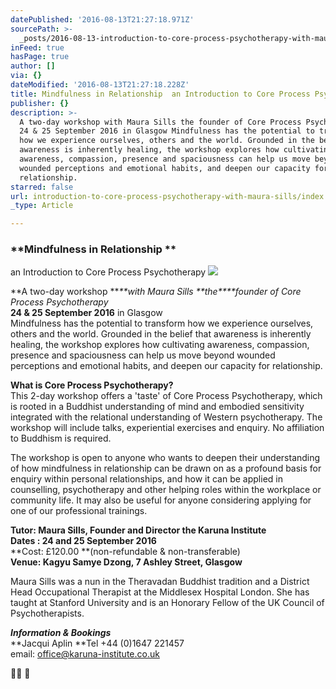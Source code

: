 ```yaml
---
datePublished: '2016-08-13T21:27:18.971Z'
sourcePath: >-
  _posts/2016-08-13-introduction-to-core-process-psychotherapy-with-maura-sills.md
inFeed: true
hasPage: true
author: []
via: {}
dateModified: '2016-08-13T21:27:18.228Z'
title: Mindfulness in Relationship  an Introduction to Core Process Psychotherapy
publisher: {}
description: >-
  A two-day workshop with Maura Sills the founder of Core Process Psychotherapy
  24 & 25 September 2016 in Glasgow Mindfulness has the potential to transform
  how we experience ourselves, others and the world. Grounded in the belief that
  awareness is inherently healing, the workshop explores how cultivating
  awareness, compassion, presence and spaciousness can help us move beyond
  wounded perceptions and emotional habits, and deepen our capacity for
  relationship.
starred: false
url: introduction-to-core-process-psychotherapy-with-maura-sills/index.html
_type: Article

---
```

### **Mindfulness in Relationship **  
an Introduction to Core Process Psychotherapy
![](https://the-grid-user-content.s3-us-west-2.amazonaws.com/69704af3-2b72-4640-946d-d5758360aa0c.jpg)

**A two-day workshop **_**with Maura Sills **the****founder of Core Process Psychotherapy_  
**24 & 25 September 2016** in Glasgow  
Mindfulness has the potential to transform how we experience ourselves, others and the world. Grounded in the belief that awareness is inherently healing, the workshop explores how cultivating awareness, compassion, presence and spaciousness can help us move beyond wounded perceptions and emotional habits, and deepen our capacity for relationship.

**What is Core Process Psychotherapy?**  
This 2-day workshop offers a 'taste' of Core Process Psychotherapy, which is rooted in a Buddhist understanding of mind and embodied sensitivity integrated with the relational understanding of Western psychotherapy. The workshop will include talks, experiential exercises and enquiry. No affiliation to Buddhism is required.

The workshop is open to anyone who wants to deepen their understanding of how mindfulness in relationship can be drawn on as a profound basis for enquiry within personal relationships, and how it can be applied in counselling, psychotherapy and other helping roles within the workplace or community life. It may also be useful for anyone considering applying for one of our professional trainings.

**Tutor: Maura Sills, Founder and Director the Karuna Institute**  
**Dates : 24 and 25 September 2016**  
**Cost: £120.00 **(non-refundable & non-transferable)   
**Venue: Kagyu Samye Dzong, 7 Ashley Street, Glasgow**

Maura Sills was a nun in the Theravadan Buddhist tradition and a District Head Occupational Therapist at the Middlesex Hospital London. She has taught at Stanford University and is an Honorary Fellow of the UK Council of Psychotherapists.

_**Information & Bookings**_  
**Jacqui Aplin **Tel +44 (0)1647 221457   
email: [office@karuna-institute.co.uk][0]

 

[0]: mailto:office@karuna-institute.co.uk